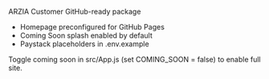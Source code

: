 ARZIA Customer GitHub-ready package

- Homepage preconfigured for GitHub Pages
- Coming Soon splash enabled by default
- Paystack placeholders in .env.example

Toggle coming soon in src/App.js (set COMING_SOON = false) to enable full site.
